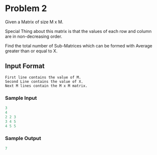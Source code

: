 # Problem 2
Given a Matrix of size M x M.

Special Thing about this matrix is that the values of each row and column are in non-decreasing order.

Find the total number of Sub-Matrices which can be formed with Average greater than or equal to X.

## Input Format
```
First line contains the value of M.
Second Line contains the value of X.
Next M lines contain the M x M matrix.
```

### Sample Input
```c
3
4
2 2 3
3 4 5
4 5 5
```

### Sample Output
```c
7
```
